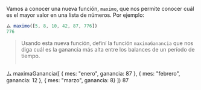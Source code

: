 Vamos a conocer una nueva función, `maximo`, que nos permite conocer cuál es el mayor valor en una lista de números. Por ejemplo:

```javascript
ム maximo([5, 8, 10, 42, 87, 776])
776
```

> Usando esta nueva función, definí la función `maximaGanancia` que nos diga cuál es la ganancia más alta entre los balances de un período de tiempo.
> 
> ```javascript
ム maximaGanancia([
      { mes: "enero", ganancia: 87 }, 
      { mes: "febrero", ganancia: 12 }, 
      { mes: "marzo", ganancia: 8}
  ])
87
```

